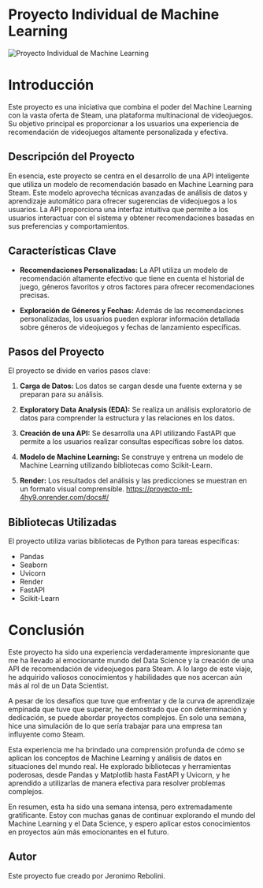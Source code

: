 # Proyecto Individual de Machine Learning

![Proyecto Individual de Machine Learning](https://user-images.githubusercontent.com/67664604/217914153-1eb00e25-ac08-4dfa-aaf8-53c09038f082.png)
# Introducción

Este proyecto es una iniciativa que combina el poder del Machine Learning con la vasta oferta de Steam, una plataforma multinacional de videojuegos. Su objetivo principal es proporcionar a los usuarios una experiencia de recomendación de videojuegos altamente personalizada y efectiva.

## Descripción del Proyecto

En esencia, este proyecto se centra en el desarrollo de una API inteligente que utiliza un modelo de recomendación basado en Machine Learning para Steam. Este modelo aprovecha técnicas avanzadas de análisis de datos y aprendizaje automático para ofrecer sugerencias de videojuegos a los usuarios. La API proporciona una interfaz intuitiva que permite a los usuarios interactuar con el sistema y obtener recomendaciones basadas en sus preferencias y comportamientos.

## Características Clave

- **Recomendaciones Personalizadas:** La API utiliza un modelo de recomendación altamente efectivo que tiene en cuenta el historial de juego, géneros favoritos y otros factores para ofrecer recomendaciones precisas.

- **Exploración de Géneros y Fechas:** Además de las recomendaciones personalizadas, los usuarios pueden explorar información detallada sobre géneros de videojuegos y fechas de lanzamiento específicas.


## Pasos del Proyecto

El proyecto se divide en varios pasos clave:

1. **Carga de Datos:** Los datos se cargan desde una fuente externa y se preparan para su análisis.

2. **Exploratory Data Analysis (EDA):** Se realiza un análisis exploratorio de datos para comprender la estructura y las relaciones en los datos.

3. **Creación de una API:** Se desarrolla una API utilizando FastAPI que permite a los usuarios realizar consultas específicas sobre los datos.

4. **Modelo de Machine Learning:** Se construye y entrena un modelo de Machine Learning utilizando bibliotecas como Scikit-Learn.

5. **Render:** Los resultados del análisis y las predicciones se muestran en un formato visual comprensible.
   https://proyecto-ml-4hy9.onrender.com/docs#/

## Bibliotecas Utilizadas

El proyecto utiliza varias bibliotecas de Python para tareas específicas:

- Pandas
- Seaborn
- Uvicorn
- Render
- FastAPI
- Scikit-Learn

# Conclusión

Este proyecto ha sido una experiencia verdaderamente impresionante que me ha llevado al emocionante mundo del Data Science y la creación de una API de recomendación de videojuegos para Steam. A lo largo de este viaje, he adquirido valiosos conocimientos y habilidades que nos acercan aún más al rol de un Data Scientist.

A pesar de los desafíos que tuve que enfrentar y de la curva de aprendizaje empinada que tuve que superar, he demostrado que con determinación y dedicación, se puede abordar proyectos complejos. En solo una semana, hice una simulación de lo que sería trabajar para una empresa tan influyente como Steam.

Esta experiencia me ha brindado una comprensión profunda de cómo se aplican los conceptos de Machine Learning y análisis de datos en situaciones del mundo real. He explorado bibliotecas y herramientas poderosas, desde Pandas y Matplotlib hasta FastAPI y Uvicorn, y he aprendido a utilizarlas de manera efectiva para resolver problemas complejos.

En resumen, esta ha sido una semana intensa, pero extremadamente gratificante. Estoy con muchas ganas de continuar explorando el mundo del Machine Learning y el Data Science, y espero aplicar estos conocimientos en proyectos aún más emocionantes en el futuro.



## Autor

Este proyecto fue creado por Jeronimo Rebolini.

